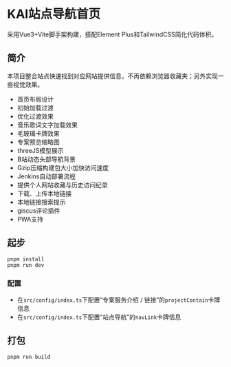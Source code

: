 # KAI站点导航首页

采用Vue3+Vite脚手架构建，搭配Element Plus和TailwindCSS简化代码体积。

## 简介

本项目整合站点快速找到对应网站提供信息，不再依赖浏览器收藏夹；另外实现一些视觉效果。

- 首页布局设计
- 初始加载过渡
- 优化过渡效果
- 音乐歌词文字加载效果
- 毛玻璃卡牌效果
- 专案预览缩略图
- threeJS模型展示
- B站动态头部导航背景
- Gzip压缩构建包大小加快访问速度
- Jenkins自动部署流程
- 提供个人网站收藏与历史访问纪录
- 下载、上传本地链接
- 本地链接搜索提示
- giscus评论插件
- PWA支持



## 起步

```
pnpm install
pnpm run dev
```

### 配置

- 在`src/config/index.ts`下配置“专案服务介绍 / 链接”的`projectContain`卡牌信息
- 在`src/config/index.ts`下配置“站点导航”的`navLink`卡牌信息

## 打包

```
pnpm run build
```
